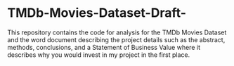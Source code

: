 # TMDb-Movies-Dataset-Draft-
This repository contains the code for analysis for the TMDb Movies Dataset and the word document describing the project details such as the abstract, methods, conclusions, and a Statement of Business Value where it describes why you would invest in my project in the first place.
